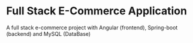 # Full Stack E-Commerce Application
  A full stack e-commerce project with Angular (frontend), Spring-boot (backend) and MySQL (DataBase)
